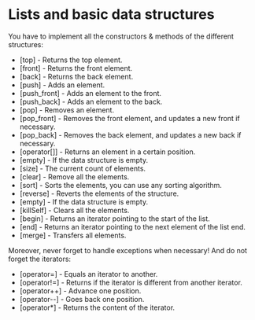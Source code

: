 # Lists and basic data structures

You have to implement all the constructors & methods of the different structures:

* [top] - Returns the top element.
* [front] - Returns the front element.
* [back] - Returns the back element.
* [push] - Adds an element.
* [push_front] - Adds an element to the front.
* [push_back] - Adds an element to the back.
* [pop] - Removes an element.
* [pop_front] - Removes the front element, and updates a new front if necessary.
* [pop_back] - Removes the back element, and updates a new back if necessary.
* [operator[]] - Returns an element in a certain position.
* [empty] - If the data structure is empty.
* [size] - The current count of elements.
* [clear] - Remove all the elements.
* [sort] - Sorts the elements, you can use any sorting algorithm.
* [reverse] - Reverts the elements of the structure.
* [empty] - If the data structure is empty.
* [killSelf] - Clears all the elements.
* [begin] - Returns an iterator pointing to the start of the list.
* [end] - Returns an iterator pointing to the next element of the list end.
* [merge] - Transfers all elements.

Moreover, never forget to handle exceptions when necessary! And do not forget the iterators:

* [operator=] - Equals an iterator to another.
* [operator!=] - Returns if the iterator is different from another iterator.
* [operator++] - Advance one position.
* [operator--] - Goes back one position.
* [operator*] - Returns the content of the iterator.







